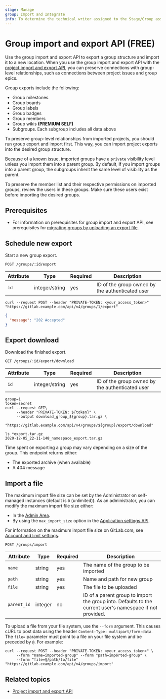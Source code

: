 ```yaml
---
stage: Manage
group: Import and Integrate
info: To determine the technical writer assigned to the Stage/Group associated with this page, see https://about.gitlab.com/handbook/product/ux/technical-writing/#assignments
---
```


# Group import and export API **(FREE)**

Use the group import and export API to export a group structure and import it to a new location.
When you use the group import and export API with the [project import and export API](project_import_export.md), you can preserve connections with
group-level relationships, such as connections between project issues and group epics.

Group exports include the following:

- Group milestones
- Group boards
- Group labels
- Group badges
- Group members
- Group wikis **(PREMIUM SELF)**
- Subgroups. Each subgroup includes all data above

To preserve group-level relationships from imported projects, you should run group export and import first. This way,
you can import project exports into the desired group structure.

Because of a [known issue](https://gitlab.com/gitlab-org/gitlab/-/issues/405168), imported groups have a `private`
visibility level unless you import them into a parent group. By default, if you import groups into a parent group,
the subgroups inherit the same level of visibility as the parent.

To preserve the member list and their respective permissions on imported groups, review the users in these groups. Make sure these users exist before importing the desired groups.

## Prerequisites

- For information on prerequisites for group import and export API, see prerequisites for
  [migrating groups by uploading an export file](../user/group/import/index.md#preparation).

## Schedule new export

Start a new group export.

```plaintext
POST /groups/:id/export
```

| Attribute | Type           | Required | Description                              |
| --------- | -------------- | -------- | ---------------------------------------- |
| `id`      | integer/string | yes      | ID of the group owned by the authenticated user |

```shell
curl --request POST --header "PRIVATE-TOKEN: <your_access_token>" "https://gitlab.example.com/api/v4/groups/1/export"
```

```json
{
  "message": "202 Accepted"
}
```

## Export download

Download the finished export.

```plaintext
GET /groups/:id/export/download
```

| Attribute | Type           | Required | Description                              |
| --------- | -------------- | -------- | ---------------------------------------- |
| `id`      | integer/string | yes      | ID of the group owned by the authenticated user |

```shell
group=1
token=secret
curl --request GET\
     --header "PRIVATE-TOKEN: ${token}" \
     --output download_group_${group}.tar.gz \
     "https://gitlab.example.com/api/v4/groups/${group}/export/download"
```

```shell
ls *export.tar.gz
2020-12-05_22-11-148_namespace_export.tar.gz
```

Time spent on exporting a group may vary depending on a size of the group. This endpoint
returns either:

- The exported archive (when available)
- A 404 message

## Import a file

The maximum import file size can be set by the Administrator on self-managed instances (default is `0` (unlimited)).
As an administrator, you can modify the maximum import file size either:

- In the [Admin Area](../administration/settings/account_and_limit_settings.md).
- By using the `max_import_size` option in the [Application settings API](settings.md#change-application-settings).

For information on the maximum import file size on GitLab.com, see
[Account and limit settings](../user/gitlab_com/index.md#account-and-limit-settings).

```plaintext
POST /groups/import
```

| Attribute | Type           | Required | Description                              |
| --------- | -------------- | -------- | ---------------------------------------- |
| `name` | string | yes | The name of the group to be imported |
| `path` | string | yes | Name and path for new group |
| `file` | string | yes | The file to be uploaded |
| `parent_id` | integer | no | ID of a parent group to import the group into. Defaults to the current user's namespace if not provided. |

To upload a file from your file system, use the `--form` argument. This causes
cURL to post data using the header `Content-Type: multipart/form-data`.
The `file=` parameter must point to a file on your file system and be preceded
by `@`. For example:

```shell
curl --request POST --header "PRIVATE-TOKEN: <your_access_token>" \
     --form "name=imported-group" --form "path=imported-group" \
     --form "file=@/path/to/file" "https://gitlab.example.com/api/v4/groups/import"
```

## Related topics

- [Project import and export API](project_import_export.md)
